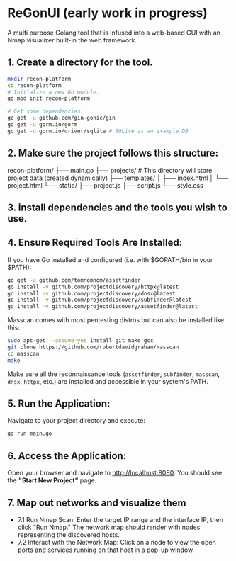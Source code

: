 # ReGonUI (early work in progress)
A multi purpose Golang tool that is infused into a web-based GUI with an Nmap visualizer built-in the web framework.

## 1. Create a directory for the tool.

```bash
mkdir recon-platform
cd recon-platform
# Initialize a new Go module.
go mod init recon-platform

# Get some dependencies:
go get -u github.com/gin-gonic/gin
go get -u gorm.io/gorm
go get -u gorm.io/driver/sqlite # SQLite as an example DB
```

## 2. Make sure the project follows this structure:
   
recon-platform/
├── main.go
├── projects/             # This directory will store project data (created dynamically)
├── templates/
│   ├── index.html
│   └── project.html
└── static/
    ├── project.js
    ├── script.js
    └── style.css

## 3. install dependencies and the tools you wish to use.


## 4. Ensure Required Tools Are Installed:
If you have Go installed and configured (i.e. with $GOPATH/bin in your $PATH):
```bash
go get -u github.com/tomnomnom/assetfinder
go install -v github.com/projectdiscovery/httpx@latest
go install -v github.com/projectdiscovery/dnsx@latest
go install -v github.com/projectdiscovery/subfinder@latest
go install -v github.com/projectdiscovery/assetfinder@latest
```
Masscan comes with most pentesting distros but can also be installed like this: 
```bash
sudo apt-get --assume-yes install git make gcc
git clone https://github.com/robertdavidgraham/masscan
cd masscan
make
```
Make sure all the reconnaissance tools (`assetfinder`, `subfinder`, `masscan`, `dnsx`, `httpx`, etc.) are installed and accessible in your system's PATH.


## 5. Run the Application:

   Navigate to your project directory and execute:

   ```bash
   go run main.go
   ```

## 6. Access the Application:

   Open your browser and navigate to [http://localhost:8080](http://localhost:8080). You should see the **"Start New Project"** page.

## 7. Map out networks and visualize them
- 7.1  Run Nmap Scan:
Enter the target IP range and the interface IP, then click "Run Nmap."
The network map should render with nodes representing the discovered hosts.
- 7.2 Interact with the Network Map:
Click on a node to view the open ports and services running on that host in a pop-up window.
